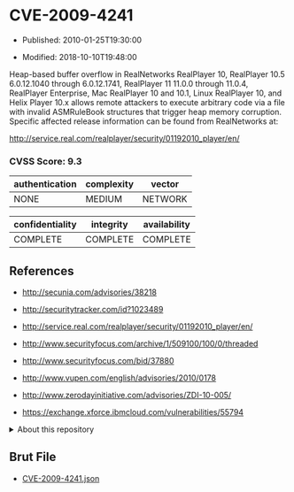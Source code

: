 # CVE-2009-4241

- Published: 2010-01-25T19:30:00

- Modified: 2018-10-10T19:48:00

Heap-based buffer overflow in RealNetworks RealPlayer 10, RealPlayer 10.5 6.0.12.1040 through 6.0.12.1741, RealPlayer 11 11.0.0 through 11.0.4, RealPlayer Enterprise, Mac RealPlayer 10 and 10.1, Linux RealPlayer 10, and Helix Player 10.x allows remote attackers to execute arbitrary code via a file with invalid ASMRuleBook structures that trigger heap memory corruption. Specific affected release information can be found from RealNetworks at:

http://service.real.com/realplayer/security/01192010_player/en/

### CVSS Score: **9.3**

| authentication | complexity | vector |
| --- | --- | --- |
| NONE | MEDIUM | NETWORK |

| confidentiality | integrity | availability |
| --- | --- | --- |
| COMPLETE | COMPLETE | COMPLETE |

## References

* http://secunia.com/advisories/38218

* http://securitytracker.com/id?1023489

* http://service.real.com/realplayer/security/01192010_player/en/

* http://www.securityfocus.com/archive/1/509100/100/0/threaded

* http://www.securityfocus.com/bid/37880

* http://www.vupen.com/english/advisories/2010/0178

* http://www.zerodayinitiative.com/advisories/ZDI-10-005/

* https://exchange.xforce.ibmcloud.com/vulnerabilities/55794

<details>
<summary>About this repository</summary> 

  This repository is part of the project [Live Hack CVE](https://github.com/Live-Hack-CVE). Main website can be found [www.live-hack.org](https://www.live-hack.org) 
  
  Made by [Sn0wAlice](https://github.com/Sn0wAlice) for the people that care about security and need to have a feed of the latest CVEs. Hope you enjoy it, don't forget to star the repo and follow me on [Twitter](https://twitter.com/Sn0wAlice) and [Github](https://github.com/Sn0wAlice). And that is my [personnal website](https://www.alice-snow.me/)

  - [Home Page](https://github.com/Live-Hack-CVE)
  - [Framework](https://github.com/Live-Hack-CVE/cve-framework)
  - [CVE database](https://github.com/Live-Hack-CVE/full_database)
  - [Changelog](https://github.com/Live-Hack-CVE/Changelog)
</details>

## Brut File

* [CVE-2009-4241.json](https://raw.githubusercontent.com/Live-Hack-CVE/full_database/main/cves/2009/CVE-2009-4241.json)


